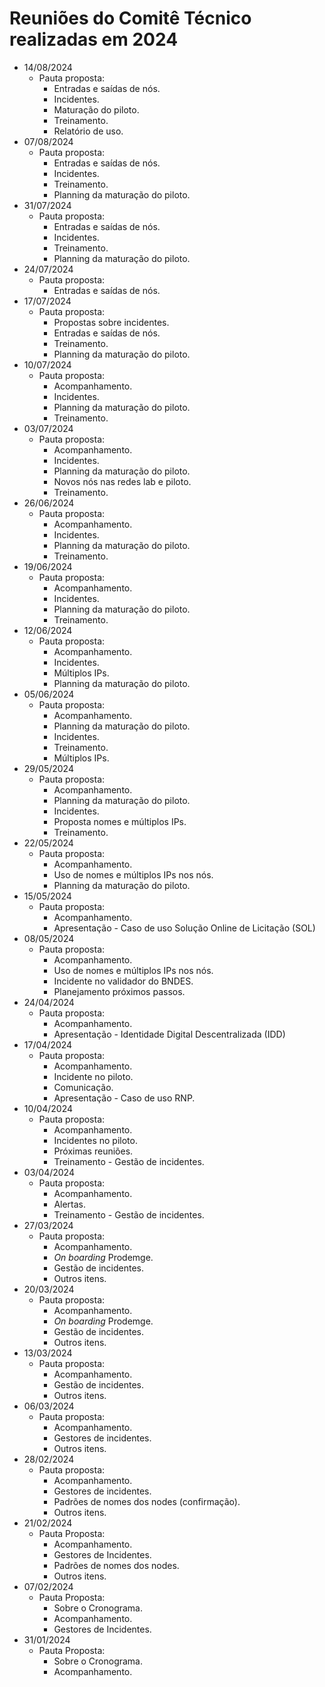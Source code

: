 # Reuniões do Comitê Técnico realizadas em 2024

- 14/08/2024
  - Pauta proposta:
    - Entradas e saídas de nós.
    - Incidentes.
    - Maturação do piloto.
    - Treinamento.
    - Relatório de uso.
- 07/08/2024
  - Pauta proposta:
    - Entradas e saídas de nós.
    - Incidentes.
    - Treinamento.
    - Planning da maturação do piloto.
- 31/07/2024
  - Pauta proposta:
    - Entradas e saídas de nós.
    - Incidentes.
    - Treinamento.
    - Planning da maturação do piloto.
- 24/07/2024
  - Pauta proposta:
    - Entradas e saídas de nós.
- 17/07/2024
  - Pauta proposta:
    - Propostas sobre incidentes.
    - Entradas e saídas de nós.
    - Treinamento.
    - Planning da maturação do piloto.
- 10/07/2024
  - Pauta proposta:
    - Acompanhamento.
    - Incidentes.
    - Planning da maturação do piloto.
    - Treinamento.
- 03/07/2024
  - Pauta proposta:
    - Acompanhamento.
    - Incidentes.
    - Planning da maturação do piloto.
    - Novos nós nas redes lab e piloto.
    - Treinamento.
- 26/06/2024
  - Pauta proposta:
    - Acompanhamento.
    - Incidentes.
    - Planning da maturação do piloto.
    - Treinamento.
- 19/06/2024
  - Pauta proposta:
    - Acompanhamento.
    - Incidentes.
    - Planning da maturação do piloto.
    - Treinamento.
- 12/06/2024
  - Pauta proposta:
    - Acompanhamento.
    - Incidentes.
    - Múltiplos IPs.
    - Planning da maturação do piloto.
- 05/06/2024
  - Pauta proposta:
    - Acompanhamento.
    - Planning da maturação do piloto.
    - Incidentes.
    - Treinamento.
    - Múltiplos IPs.
- 29/05/2024
  - Pauta proposta:
    - Acompanhamento.
    - Planning da maturação do piloto.
    - Incidentes.
    - Proposta nomes e múltiplos IPs.
    - Treinamento.
- 22/05/2024
  - Pauta proposta:
    - Acompanhamento.
    - Uso de nomes e múltiplos IPs nos nós.
    - Planning da maturação do piloto.
- 15/05/2024
  - Pauta proposta:
    - Acompanhamento.
	- Apresentação - Caso de uso Solução Online de Licitação (SOL)
- 08/05/2024
  - Pauta proposta:
    - Acompanhamento.
    - Uso de nomes e múltiplos IPs nos nós.
    - Incidente no validador do BNDES.
    - Planejamento próximos passos.
- 24/04/2024
  - Pauta proposta:
    - Acompanhamento.
	- Apresentação - Identidade Digital Descentralizada (IDD)
- 17/04/2024
  - Pauta proposta:
    - Acompanhamento.
	- Incidente no piloto.
	- Comunicação.
	- Apresentação - Caso de uso RNP.
- 10/04/2024
  - Pauta proposta:
    - Acompanhamento.
	- Incidentes no piloto.
	- Próximas reuniões.
	- Treinamento - Gestão de incidentes.
- 03/04/2024
  - Pauta proposta:
    - Acompanhamento.
	- Alertas.
	- Treinamento - Gestão de incidentes.
- 27/03/2024
  - Pauta proposta:
    - Acompanhamento.
	- *On boarding* Prodemge.
	- Gestão de incidentes.
	- Outros itens.
- 20/03/2024
  - Pauta proposta:
    - Acompanhamento.
	- *On boarding* Prodemge.
	- Gestão de incidentes.
	- Outros itens.
- 13/03/2024
  - Pauta proposta:
    - Acompanhamento.
	- Gestão de incidentes.
	- Outros itens.
- 06/03/2024
  - Pauta proposta:
    - Acompanhamento.
	- Gestores de incidentes.
	- Outros itens.
- 28/02/2024
  - Pauta proposta:
    - Acompanhamento.
    - Gestores de incidentes.
    - Padrões de nomes dos nodes (confirmação).
    - Outros itens. 
- 21/02/2024
  - Pauta Proposta:
    - Acompanhamento.
    - Gestores de Incidentes.
    - Padrões de nomes dos nodes.
    - Outros itens.
- 07/02/2024
  - Pauta Proposta:
    - Sobre o Cronograma.
    - Acompanhamento.
    - Gestores de Incidentes.
- 31/01/2024
  - Pauta Proposta:
    - Sobre o Cronograma.
    - Acompanhamento.
